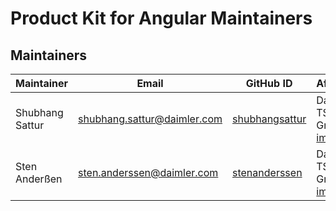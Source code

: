 <!-- © Daimler TSS GmbH --->
<!-- SPDX-License-Identifier: MIT --->
# Product Kit for Angular Maintainers

## Maintainers

| Maintainer       | Email                           | GitHub ID                                 | Affiliation                                                                                       | Joined     |
| -----------------| ------------------------------- | ----------------------------------------- | ------------------------------------------------------------------------------------------------- | ---------- | 
| Shubhang Sattur | shubhang.sattur@daimler.com  | [shubhangsattur](https://github.com/ShubhangSattur) | Daimler TSS GmbH, [imprint](https://github.com/Daimler/daimler-foss/blob/master/LEGAL_IMPRINT.md) | 2021-07-28 |
| Sten Anderßen | sten.anderssen@daimler.com | [stenanderssen](https://github.com/stenanderssen) | Daimler TSS GmbH, [imprint](https://github.com/Daimler/daimler-foss/blob/master/LEGAL_IMPRINT.md) | 2021-07-28 |
